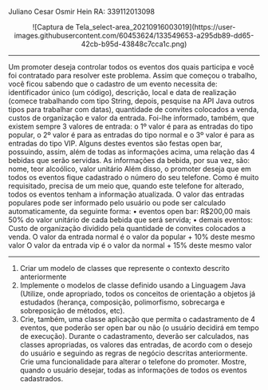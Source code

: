 
Juliano Cesar Osmir Hein RA: 339112013098


<div align="center">
  ![Captura de Tela_select-area_20210916003019](https://user-images.githubusercontent.com/60453624/133549653-a295db89-dd65-42cb-b95d-43848c7cca1c.png)
</div>

---------------------------------------------
Um promoter deseja controlar todos os eventos dos quais participa e você foi contratado
para resolver este problema.
Assim que começou o trabalho, você ficou sabendo que o cadastro de um evento
necessita de: identificador único (um código), descrição, local e data de realização
(comece trabalhando com tipo String, depois, pesquise na API Java outros tipos para
trabalhar com datas), quantidade de convites colocados a venda, custos de organização e
valor da entrada.
Foi-lhe informado, também, que existem sempre 3 valores de entrada: o 1º valor é para
as entradas do tipo popular, o 2º valor é para as entradas do tipo normal e o 3º valor é
para as entradas do tipo VIP.
Alguns destes eventos são festas open bar, possuindo, assim, além de todas as
informações acima, uma relação das 4 bebidas que serão servidas. As informações da
bebida, por sua vez, são: nome, teor alcoólico, valor unitário
Além disso, o promoter deseja que em todos os eventos fique cadastrado o número do
seu telefone. Como é muito requisitado, precisa de um meio que, quando este telefone
for alterado, todos os eventos tenham a informação atualizada.
O valor das entradas populares pode ser informado pelo usuário ou pode ser calculado
automaticamente, da seguinte forma:
• eventos open bar: R$200,00 mais 50% do valor unitário de cada bebida que será
servida;
• demais eventos: Custo de organização dividido pela quantidade de convites
colocados a venda.
O valor da entrada normal é o valor da popular + 10% deste mesmo valor
O valor da entrada vip é o valor da normal + 15% deste mesmo valor
______________________________________________________________________
1) Criar um modelo de classes que represente o contexto descrito anteriormente
2) Implemente o modelos de classe definido usando a Linguagem Java (Utilize, onde
apropriado, todos os conceitos de orientação a objetos já estudados (herança,
composição, polimorfismo, sobrecarga e sobreposição de métodos, etc).
3) Crie, também, uma classe aplicação que permita o cadastramento de 4 eventos, que
poderão ser open bar ou não (o usuário decidirá em tempo de execução).
Durante o cadastramento, deverão ser calculados, nas classes apropriadas, os valores das
entradas, de acordo com o desejo do usuário e seguindo as regras de negócio descritas
anteriormente.
Crie uma funcionalidade para alterar o telefone do promoter.
Mostre, quando o usuário desejar, todas as informações de todos os eventos cadastrados.
